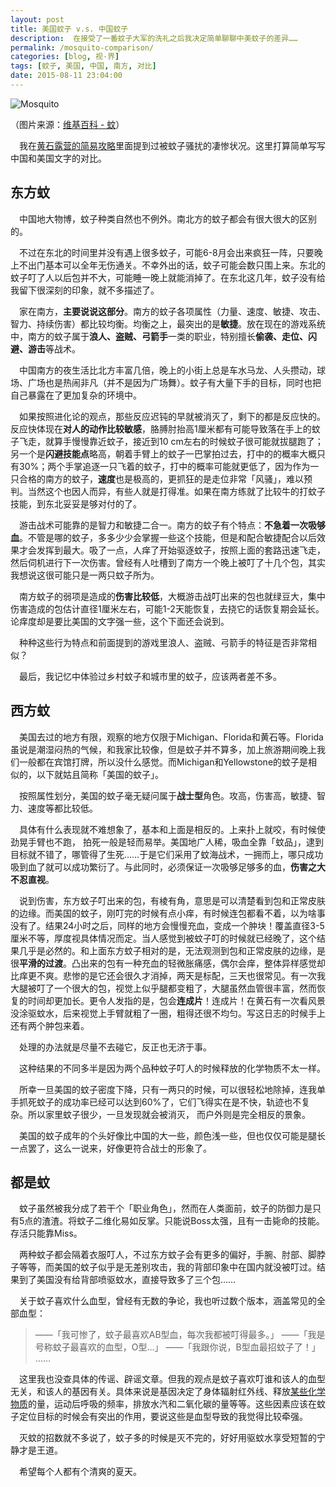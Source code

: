 ```yaml
---
layout: post
title: 美国蚊子 v.s. 中国蚊子
description:  在接受了一番蚊子大军的洗礼之后我决定简单聊聊中美蚊子的差异……
permalink: /mosquito-comparison/
categories: [blog, 视·界]
tags: [蚊子, 美国, 中国, 南方, 对比]
date: 2015-08-11 23:04:00
--- 
```


![Mosquito](http://lanternd.qiniudn.com/Pic4Post/mosquito-comparison/mosquito.jpg "蚊子")

（图片来源：[维基百科 - 蚊](https://zh.wikipedia.org/wiki/%E8%9A%8A)）

　我在[黄石露营的简易攻略](/yellowstone-camping-guide)里面提到过被蚊子骚扰的凄惨状况。这里打算简单写写中国和美国文字的对比。

## 东方蚊

　中国地大物博，蚊子种类自然也不例外。南北方的蚊子都会有很大很大的区别的。

　不过在东北的时间里并没有遇上很多蚊子，可能6-8月会出来疯狂一阵，只要晚上不出门基本可以全年无伤通关。不幸外出的话，蚊子可能会数只围上来。东北的蚊子叮了人以后包并不大，可能睡一晚上就能消掉了。在东北这几年，蚊子没有给我留下很深刻的印象，就不多描述了。

　家在南方，**主要说说这部分**。南方的蚊子各项属性（力量、速度、敏捷、攻击、智力、持续伤害）都比较均衡。均衡之上，最突出的是**敏捷**。放在现在的游戏系统中，南方的蚊子属于**浪人、盗贼、弓箭手**一类的职业，特别擅长**偷袭、走位、闪避、游击**等战术。

　中国南方的夜生活比北方丰富几倍，晚上的小街上总是车水马龙、人头攒动，球场、广场也是热闹非凡（并不是因为广场舞）。蚊子有大量下手的目标，同时也把自己暴露在了更加复杂的环境中。

　如果按照进化论的观点，那些反应迟钝的早就被消灭了，剩下的都是反应快的。反应快体现在**对人的动作比较敏感**，胳膊肘抬高1厘米都有可能导致落在手上的蚊子飞走，就算手慢慢靠近蚊子，接近到10 cm左右的时候蚊子很可能就拔腿跑了；另一个是**闪避技能点**略高，朝着手臂上的蚊子一巴掌拍过去，打中的的概率大概只有30%；两个手掌追逐一只飞着的蚊子，打中的概率可能就更低了，因为作为一只合格的南方的蚊子，**速度**也是极高的，更抓狂的是走位非常「风骚」，难以预判。当然这个也因人而异，有些人就是打得准。如果在南方练就了比较牛的打蚊子技能，到东北妥妥是够对付的了。

　游击战术可能靠的是智力和敏捷二合一。南方的蚊子有个特点：**不急着一次吸够血**。不管是哪的蚊子，多多少少会掌握一些这个技能，但是和配合敏捷配合以后效果才会发挥到最大。吸了一点，人痒了开始驱逐蚊子，按照上面的套路迅速飞走，然后伺机进行下一次伤害。曾经有人吐槽到了南方一个晚上被叮了十几个包，其实我想说这很可能只是一两只蚊子所为。

　南方蚊子的弱项是造成的**伤害比较低**，大概游击战叮出来的包也就绿豆大，集中伤害造成的包估计直径1厘米左右，可能1-2天能恢复，去挠它的话恢复期会延长。论痒度却是要比美国的文字强一些，这个下面还会说到。

　种种这些行为特点和前面提到的游戏里浪人、盗贼、弓箭手的特征是否非常相似？

　最后，我记忆中体验过乡村蚊子和城市里的蚊子，应该两者差不多。

## 西方蚊

　美国去过的地方有限，观察的地方仅限于Michigan、Florida和黄石等。Florida虽说是潮湿闷热的气候，和我家比较像，但是蚊子并不算多，加上旅游期间晚上我们一般都在宾馆打牌，所以没什么感觉。而Michigan和Yellowstone的蚊子是相似的，以下就姑且简称「美国的蚊子」。

　按照属性划分，美国的蚊子毫无疑问属于**战士型**角色。攻高，伤害高，敏捷、智力、速度等都比较低。

　具体有什么表现就不难想象了，基本和上面是相反的。上来扑上就咬，有时候使劲晃手臂也不跑， 拍死一般是轻而易举。美国地广人稀，吸血全靠「蚊品」，逮到目标就不错了，哪管得了生死……于是它们采用了蚊海战术，一拥而上，哪只成功吸到血了就可以成功繁衍了。与此同时，必须保证一次吸够足够多的血，**伤害之大不忍直视**。

　说到伤害，东方蚊子叮出来的包，有棱有角，意思是可以清楚看到包和正常皮肤的边缘。而美国的蚊子，刚叮完的时候有点小痒，有时候连包都看不着，以为啥事没有了。结果24小时之后，同样的地方会慢慢充血，变成一个肿块！覆盖直径3-5厘米不等，厚度视具体情况而定。当人感觉到被蚊子叮的时候就已经晚了，这个结果几乎是必然的。和上面东方蚊子相对的是，无法观测到包和正常皮肤的边缘，是很**平滑的过渡**。凸出来的包有一种充血的轻微胀痛感，偶尔会痒，整体异样感觉却比痒更不爽。悲惨的是它还会很久才消掉，两天是标配，三天也很常见。有一次我大腿被叮了一个很大的包，视觉上似乎腿都变粗了，大腿虽然血管很丰富，然而恢复的时间却更加长。更令人发指的是，包会**连成片**！连成片！在黄石有一次看风景没涂驱蚊水，后来视觉上手臂就粗了一圈，粗得还很不均匀。写这日志的时候手上还有两个肿包来着。

　处理的办法就是尽量不去碰它，反正也无济于事。

　这种结果的不同多半是因为两个品种蚊子叮人的时候释放的化学物质不太一样。

　所幸一旦美国的蚊子密度下降，只有一两只的时候，可以很轻松地除掉，连我单手抓死蚊子的成功率已经可以达到60%了，它们飞得实在是不快，轨迹也不复杂。所以家里蚊子很少，一旦发现就会被消灭， 而户外则是完全相反的景象。

　美国的蚊子成年的个头好像比中国的大一些，颜色浅一些，但也仅仅可能是腿长一点罢了，这么一说来，好像更符合战士的形象了。

## 都是蚊

　蚊子虽然被我分成了若干个「职业角色」，然而在人类面前，蚊子的防御力是只有5点的渣渣。将蚊子二维化易如反掌。只能说Boss太强，且有一击毙命的技能。存活只能靠Miss。

　两种蚊子都会隔着衣服叮人，不过东方蚊子会有更多的偏好，手腕、肘部、脚脖子等等，而美国的蚊子似乎是无差别攻击，我的背部印象中在国内就没被叮过。结果到了美国没有给背部喷驱蚊水，直接导致多了三个包……

　关于蚊子喜欢什么血型，曾经有无数的争论，我也听过数个版本，涵盖常见的全部血型：

> ——「我可惨了，蚊子最喜欢AB型血，每次我都被叮得最多。」
> ——「我是号称蚊子最喜欢的血型，O型…」
> ——「我跟你说，B型血最招蚊子了！」
> ……

　这里我也没查具体的传谣、辟谣文章。但我的观点是蚊子喜欢叮谁和该人的血型无关，和该人的基因有关。具体来说是基因决定了身体辐射红外线、释放[某些化学物质](http://blog.sciencenet.cn/blog-460310-588119.html)的量，运动后呼吸的频率，排放水汽和二氧化碳的量等等。这些因素应该在蚊子定位目标的时候会有突出的作用，要说这些是血型导致的我觉得比较牵强。

　灭蚊的招数就不多说了，蚊子多的时候是灭不完的，好好用驱蚊水享受短暂的宁静才是王道。

　希望每个人都有个清爽的夏天。